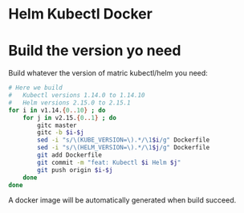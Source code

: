 # Helm Kubectl Docker

# Build the version yo need
Build whatever the version of matric kubectl/helm you need:
```bash
# Here we build
#   Kubectl versions 1.14.0 to 1.14.10
#   Helm versions 2.15.0 to 2.15.1
for i in v1.14.{0..10} ; do
    for j in v2.15.{0..1} ; do
        gitc master
        gitc -b $i-$j
        sed -i "s/\(KUBE_VERSION=\).*/\1$i/g" Dockerfile
        sed -i "s/\(HELM_VERSION=\).*/\1$j/g" Dockerfile
        git add Dockerfile
        git commit -m "feat: Kubectl $i Helm $j"
        git push origin $i-$j
    done
done
```
A docker image will be automatically generated when build succeed.
